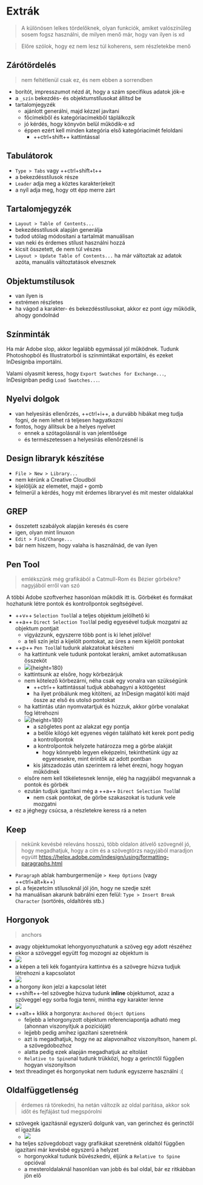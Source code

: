 # Extrák

> A különösen lelkes tördelőknek, olyan funkciók, amiket valószínűleg sosem fogsz használni, de milyen menő már, hogy van ilyen is xd

> Előre szólok, hogy ez nem lesz túl koherens, sem részletekbe menő

## Zárótördelés

> nem feltétlenül csak ez, és nem ebben a sorrendben

- borítót, impresszumot nézd át, hogy a szám specifikus adatok jók-e
- a `_szín` bekezdés- és objektumstílusokat állítsd be
- tartalomjegyzék
    - ajánlott generálni, majd kézzel javítani
    - főcímekből és kategóriacímekből táplálkozik
    - jó kérdés, hogy könyvön belül működik-e xd
    - éppen ezért kell minden kategória első kategóriacímét feloldani
        - ++ctrl+shift++ kattintással

## Tabulátorok

- `Type > Tabs` vagy ++ctrl+shift+t++ 
- a bekezdésstílusok része
- `Leader` adja meg a köztes karakter(eke)t
- a nyíl adja meg, hogy ott épp merre zárt

## Tartalomjegyzék

- `Layout > Table of Contents...`
- bekezdésstílusok alapján generálja
- tudod utólag módosítani a tartalmát manuálisan
- van neki és érdemes stílust használni hozzá
- kicsit összetett, de nem túl vészes
- `Layout > Update Table of Contents...` ha már változtak az adatok azóta, manuális változtatások elvesznek

## Objektumstílusok

- van ilyen is
- extrémen részletes
- ha vágod a karakter- és bekezdésstílusokat, akkor ez pont úgy működik, ahogy gondolnád

## Színminták

Ha már Adobe slop, akkor legalább egymással jól működnek. Tudunk Photoshopból és Illustratorból is színmintákat exportálni, és ezeket InDesignba importálni.

Valami olyasmit keress, hogy `Export Swatches for Exchange...`, InDesignban pedig `Load Swatches...`.

## Nyelvi dolgok

- van helyesírás ellenőrzés, ++ctrl+i++, a durvább hibákat meg tudja fogni, de nem lehet rá teljesen hagyatkozni
- fontos, hogy állítsuk be a helyes nyelvet
    - ennek a szótagolásnál is van jelentősége
    - és természetessen a helyesírás ellenőrzésnél is

## Design libraryk készítése

- `File > New > Library...`
- nem kérünk a Creative Cloudból
- kijelöljük az elemetet, majd `+` gomb
- felmerül a kérdés, hogy mit érdemes libraryvel és mit mester oldalakkal

## GREP

- összetett szabályok alapján keresés és csere
- igen, olyan mint linuxon
- `Edit > Find/Change...`
- bár nem hiszem, hogy valaha is használnád, de van ilyen

## Pen Tool

> emlékszünk még grafikából a Catmull-Rom és Bézier görbékre? nagyjából erről van szó

A többi Adobe szoftverhez hasonlóan működik itt is. Görbéket és formákat hozhatunk létre pontok és kontrollpontok segítségével.

- ++v++ `Selection Tool`lal a teljes objektum jelölhető ki
- ++a++ `Direct Selection Tool`lal pedig egyesével tudjuk mozgatni az objektum pontjait
    - vigyázzunk, egyszerre több pont is ki lehet jelölve!
    - a teli szín jelzi a kijelölt pontokat, az üres a nem kijelölt pontokat
- ++p++ `Pen Tool`lal tudunk alakzatokat készíteni
    - ha kattintunk vele tudunk pontokat lerakni, amiket automatikusan összeköt
    - ![](img/pen_lines.png){height=180}
    - kattintsunk az elsőre, hogy körbezárjuk
    - nem kötelező körbezárni, néha csak egy vonalra van szükségünk
        - ++ctrl++ kattintással tudjuk abbahagyni a kötögetést
        - ha ilyet próbálunk meg kitölteni, az InDesign magától köti majd össze az első és utolsó pontokat
    - ha kattintás után nyomvatartjuk és húzzuk, akkor görbe vonalakat fog létrehozni
    - ![](img/pen_spline.png){height=180}
        - a szögletes pont az alakzat egy pontja
        - a belőle kilógó két egyenes végén található két kerek pont pedig a kontrollpontok
        - a kontrolpontok helyzete határozza meg a görbe alakját
            - hogy könnyebb legyen elképzelni, tekinthetünk úgy az egyenesekre, mint érintők az adott pontban
        - kis játszadozás után szerintem rá lehet érezni, hogy hogyan működnek
    - elsőre nem kell tökéletesnek lennije, elég ha nagyjából megvannak a pontok és görbék
    - ezután tudjuk igazítani még a ++a++ `Direct Selection Tool`lal
        - nem csak pontokat, de görbe szakaszokat is tudunk vele mozgatni
- ez a jéghegy csúcsa, a részletekre keress rá a neten

## Keep

> nekünk kevésbé releváns
> hosszú, több oldalon átívelő szövegnél jó, hogy megadhatjuk, hogy a cím és a szövegtörzs nagyjából maradjon együtt
> https://helpx.adobe.com/indesign/using/formatting-paragraphs.html

- `Paragraph` ablak hamburgermenüje `> Keep Options` (vagy ++ctrl+alt+k++)
- pl. a fejezetcím stílusoknál jól jön, hogy ne szedje szét
- ha manuálisan akarunk babrálni ezen felül: `Type > Insert Break Character` (sortörés, oldaltörés stb.)

## Horgonyok

> anchors

- avagy objektumokat lehorgyonyozhatunk a szöveg egy adott részéhez
- ekkor a szöveggel együtt fog mozogni az objektum is
- ![](img/anchor_handle.png)
- a képen a teli kék fogantyúra kattintva és a szövegre húzva tudjuk létrehozni a kapcsolatot
- ![](img/anchor_anchor.png)
- a horgony ikon jelzi a kapcsolat létét
- ++shift++-tel szövegbe húzva tudunk **inline** objektumot, azaz a szöveggel egy sorba fogja tenni, mintha egy karakter lenne
- ![](img/anchor_inline.png)
- ++alt++ klikk a horgonyra: `Anchored Object Options`
    - feljebb a lehorgonyzott objektum referenciapontja adható meg (ahonnan viszonyítjuk a pozícióját)
    - lejjebb pedig amihez igazítani szeretnénk
    - azt is megadhatjuk, hogy ne az alapvonalhoz viszonyítson, hanem pl. a szövegdobozhoz
    - alatta pedig ezek alapján megadhatjuk az eltolást
    - `Relative to Spine`nal tudunk trükközi, hogy a gerinctől függően hogyan viszonyítson 
- text threadinget és horgonyokat nem tudunk egyszerre használni :\(

## Oldalfüggetlenség

> érdemes rá törekedni, ha netán változik az oldal paritása, akkor sok időt és fejfájást tud megspórolni

- szövegek igazításnál egyszerű dolgunk van, van gerinchez és gerinctől el igazítás
    - ![](img/spline_dependent_align.png)
- ha teljes szövegdobozt vagy grafikákat szeretnénk oldaltól függően igazítani már kevésbé egyszerű a helyzet
    - horgonyokkal tudunk bűvészkedni, éljünk a `Relative to Spine` opcióval
    - a mesteroldalaknál hasonlóan van jobb és bal oldal, bár ez ritkábban jön elő
